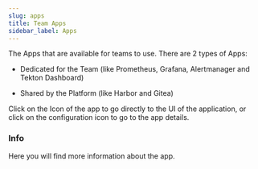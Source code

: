 ```yaml
---
slug: apps
title: Team Apps
sidebar_label: Apps
---
```


The Apps that are available for teams to use. There are 2 types of Apps:

- Dedicated for the Team (like Prometheus, Grafana, Alertmanager and Tekton Dashboard)

- Shared by the Platform (like Harbor and Gitea)

Click on the Icon of the app to go directly to the UI of the application, or click on the configuration icon to go to the app details.

### Info

Here you will find more information about the app.
